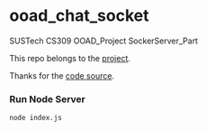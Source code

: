# ooad_chat_socket

SUSTech CS309 OOAD_Project SockerServer_Part

This repo belongs to the [project](https://github.com/TonyXie30/OOAD-project). 

Thanks for the [code source](https://github.com/wf0/socket.io).

### Run Node Server
```
node index.js
```
